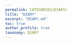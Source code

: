 ```yaml
---
permalink: CATEGORIES/DIARY/
title: "DIARY"
excerpt: "DIARY.md"
toc: true
author_profile: true
taxonomy: DIARY
---
```

